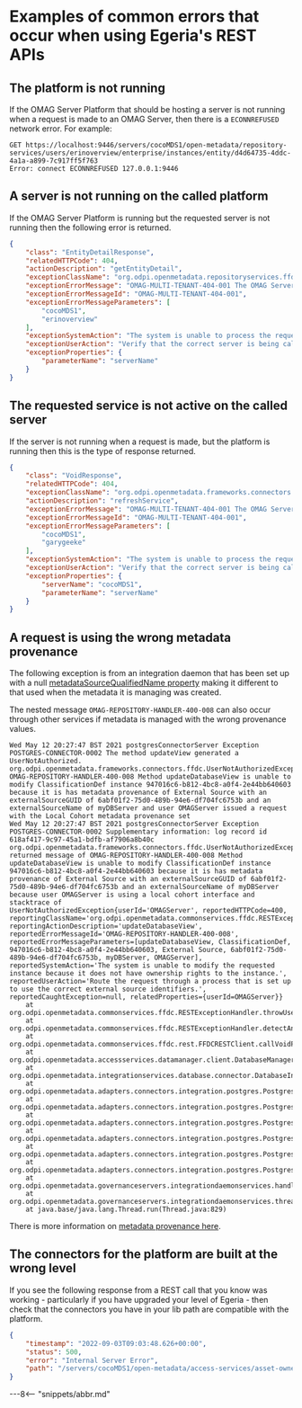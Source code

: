 <!-- SPDX-License-Identifier: CC-BY-4.0 -->
<!-- Copyright Contributors to the Egeria project. -->


# Examples of common errors that occur when using Egeria's REST APIs



## The platform is not running

If the OMAG Server Platform that should be hosting a server is not running when a request is made to an OMAG Server,
then there is a `ECONNREFUSED` network error.  For example:

```
GET https://localhost:9446/servers/cocoMDS1/open-metadata/repository-services/users/erinoverview/enterprise/instances/entity/d4d64735-4ddc-4a1a-a899-7c917ff5f763
Error: connect ECONNREFUSED 127.0.0.1:9446
```

## A server is not running on the called platform

If the OMAG Server Platform is running but the requested server is not running then the following error is returned.

```json
{
    "class": "EntityDetailResponse",
    "relatedHTTPCode": 404,
    "actionDescription": "getEntityDetail",
    "exceptionClassName": "org.odpi.openmetadata.repositoryservices.ffdc.exception.InvalidParameterException",
    "exceptionErrorMessage": "OMAG-MULTI-TENANT-404-001 The OMAG Server cocoMDS1 is not available to service a request from user erinoverview",
    "exceptionErrorMessageId": "OMAG-MULTI-TENANT-404-001",
    "exceptionErrorMessageParameters": [
        "cocoMDS1",
        "erinoverview"
    ],
    "exceptionSystemAction": "The system is unable to process the request because the server is not running on the called platform.",
    "exceptionUserAction": "Verify that the correct server is being called on the correct platform and that this server is running. Retry the request when the server is available.",
    "exceptionProperties": {
        "parameterName": "serverName"
    }
}
```

## The requested service is not active on the called server

If the server is not running when a request is made, but the platform is running then this is the type of response returned.

```json
{
    "class": "VoidResponse",
    "relatedHTTPCode": 404,
    "exceptionClassName": "org.odpi.openmetadata.frameworks.connectors.ffdc.InvalidParameterException",
    "actionDescription": "refreshService",
    "exceptionErrorMessage": "OMAG-MULTI-TENANT-404-001 The OMAG Server cocoMDS1 is not available to service a request from user garygeeke",
    "exceptionErrorMessageId": "OMAG-MULTI-TENANT-404-001",
    "exceptionErrorMessageParameters": [
        "cocoMDS1",
        "garygeeke"
    ],
    "exceptionSystemAction": "The system is unable to process the request because the server is not running on the called platform.",
    "exceptionUserAction": "Verify that the correct server is being called on the correct platform and that this server is running. Retry the request when the server is available.",
    "exceptionProperties": {
        "serverName": "cocoMDS1",
        "parameterName": "serverName"
    }
}
```

## A request is using the wrong metadata provenance

The following exception is from an integration daemon that has been set up with a null
[metadataSourceQualifiedName property](/guides/admin/servers/by-section/integration-daemon-services-section)
making it different to that used when the metadata it is managing was created.

The nested message `OMAG-REPOSITORY-HANDLER-400-008` can also occur through other services if metadata is managed with
the wrong provenance values.

```
Wed May 12 20:27:47 BST 2021 postgresConnectorServer Exception POSTGRES-CONNECTOR-0002 The method updateView generated a UserNotAuthorized. org.odpi.openmetadata.frameworks.connectors.ffdc.UserNotAuthorizedException OMAG-REPOSITORY-HANDLER-400-008 Method updateDatabaseView is unable to modify ClassificationDef instance 947016c6-b812-4bc8-a0f4-2e44bb640603 because it is has metadata provenance of External Source with an externalSourceGUID of 6abf01f2-75d0-489b-94e6-df704fc6753b and an externalSourceName of myDBServer and user OMAGServer issued a request with the Local Cohort metadata provenance set
Wed May 12 20:27:47 BST 2021 postgresConnectorServer Exception POSTGRES-CONNECTOR-0002 Supplementary information: log record id 618af417-9c97-45a1-bdfb-af7906a8b40c org.odpi.openmetadata.frameworks.connectors.ffdc.UserNotAuthorizedException returned message of OMAG-REPOSITORY-HANDLER-400-008 Method updateDatabaseView is unable to modify ClassificationDef instance 947016c6-b812-4bc8-a0f4-2e44bb640603 because it is has metadata provenance of External Source with an externalSourceGUID of 6abf01f2-75d0-489b-94e6-df704fc6753b and an externalSourceName of myDBServer because user OMAGServer is using a local cohort interface and stacktrace of
UserNotAuthorizedException{userId='OMAGServer', reportedHTTPCode=400, reportingClassName='org.odpi.openmetadata.commonservices.ffdc.RESTExceptionHandler', reportingActionDescription='updateDatabaseView', reportedErrorMessageId='OMAG-REPOSITORY-HANDLER-400-008', reportedErrorMessageParameters=[updateDatabaseView, ClassificationDef, 947016c6-b812-4bc8-a0f4-2e44bb640603, External Source, 6abf01f2-75d0-489b-94e6-df704fc6753b, myDBServer, OMAGServer], reportedSystemAction='The system is unable to modify the requested instance because it does not have ownership rights to the instance.', reportedUserAction='Route the request through a process that is set up to use the correct external source identifiers.', reportedCaughtException=null, relatedProperties={userId=OMAGServer}}
	at org.odpi.openmetadata.commonservices.ffdc.RESTExceptionHandler.throwUserNotAuthorizedException(RESTExceptionHandler.java:338)
	at org.odpi.openmetadata.commonservices.ffdc.RESTExceptionHandler.detectAndThrowStandardExceptions(RESTExceptionHandler.java:122)
	at org.odpi.openmetadata.commonservices.ffdc.rest.FFDCRESTClient.callVoidPostRESTCall(FFDCRESTClient.java:309)
	at org.odpi.openmetadata.accessservices.datamanager.client.DatabaseManagerClient.updateDatabaseView(DatabaseManagerClient.java:1552)
	at org.odpi.openmetadata.integrationservices.database.connector.DatabaseIntegratorContext.updateDatabaseView(DatabaseIntegratorContext.java:737)
	at org.odpi.openmetadata.adapters.connectors.integration.postgres.PostgresDatabaseConnector.updateView(PostgresDatabaseConnector.java:745)
	at org.odpi.openmetadata.adapters.connectors.integration.postgres.PostgresDatabaseConnector.updateViews(PostgresDatabaseConnector.java:673)
	at org.odpi.openmetadata.adapters.connectors.integration.postgres.PostgresDatabaseConnector.updateSchema(PostgresDatabaseConnector.java:394)
	at org.odpi.openmetadata.adapters.connectors.integration.postgres.PostgresDatabaseConnector.updateSchemas(PostgresDatabaseConnector.java:312)
	at org.odpi.openmetadata.adapters.connectors.integration.postgres.PostgresDatabaseConnector.updateDatabase(PostgresDatabaseConnector.java:219)
	at org.odpi.openmetadata.adapters.connectors.integration.postgres.PostgresDatabaseConnector.refresh(PostgresDatabaseConnector.java:90)
	at org.odpi.openmetadata.governanceservers.integrationdaemonservices.handlers.IntegrationConnectorHandler.refreshConnector(IntegrationConnectorHandler.java:420)
	at org.odpi.openmetadata.governanceservers.integrationdaemonservices.threads.IntegrationDaemonThread.run(IntegrationDaemonThread.java:106)
	at java.base/java.lang.Thread.run(Thread.java:829)
```

There is more information on [metadata provenance here](/features/metadata-provenance).

## The connectors for the platform are built at the wrong level

If you see the following response from a REST call that you know was working - particularly if you have upgraded your level of Egeria - then check that the connectors you have in your lib path are compatible with the platform.

```json
{
    "timestamp": "2022-09-03T09:03:48.626+00:00",
    "status": 500,
    "error": "Internal Server Error",
    "path": "/servers/cocoMDS1/open-metadata/access-services/asset-owner/users/peterprofile/assets/data-files/csv"
}
```

---8<-- "snippets/abbr.md"